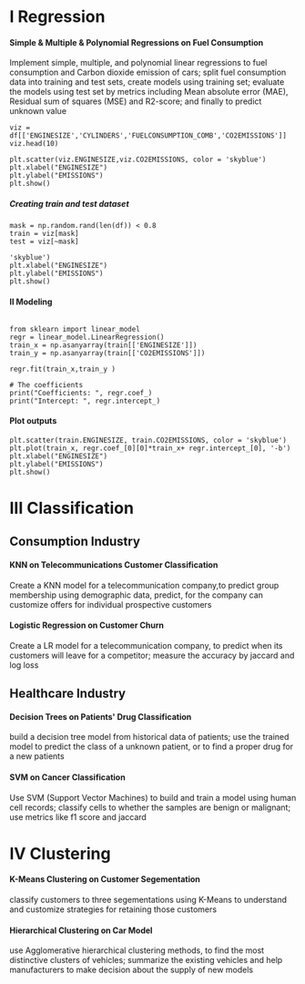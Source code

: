 
# I Regression

#### Simple & Multiple & Polynomial Regressions on Fuel Consumption
Implement simple, multiple, and polynomial linear regressions to fuel consumption and Carbon dioxide emission of cars;
split fuel consumption data into training and test sets, create models using training set;
evaluate the models using test set by metrics including Mean absolute error (MAE), Residual sum of squares (MSE) and R2-score; and finally to predict unknown value
```
viz = df[['ENGINESIZE','CYLINDERS','FUELCONSUMPTION_COMB','CO2EMISSIONS']]
viz.head(10)
```
```
plt.scatter(viz.ENGINESIZE,viz.CO2EMISSIONS, color = 'skyblue')
plt.xlabel("ENGINESIZE")
plt.ylabel("EMISSIONS")
plt.show()
```
##### Creating train and test dataset
```
mask = np.random.rand(len(df)) < 0.8
train = viz[mask]
test = viz[~mask]
```
```
'skyblue')
plt.xlabel("ENGINESIZE")
plt.ylabel("EMISSIONS")
plt.show()
```
#### II Modeling
```

from sklearn import linear_model
regr = linear_model.LinearRegression()
train_x = np.asanyarray(train[['ENGINESIZE']])
train_y = np.asanyarray(train[['CO2EMISSIONS']])

regr.fit(train_x,train_y )

# The coefficients
print("Coefficients: ", regr.coef_)
print("Intercept: ", regr.intercept_)
```
#### Plot outputs
```
plt.scatter(train.ENGINESIZE, train.CO2EMISSIONS, color = 'skyblue')
plt.plot(train_x, regr.coef_[0][0]*train_x+ regr.intercept_[0], '-b')
plt.xlabel("ENGINESIZE")
plt.ylabel("EMISSIONS")
plt.show()
```

# III Classification

## Consumption Industry

#### KNN on Telecommunications Customer Classification
Create a KNN model for a telecommunication company,to predict group membership using demographic data, predict, for the company can customize offers for individual prospective customers

#### Logistic Regression on Customer Churn
Create a LR model for a telecommunication company, to predict when its customers will leave for a competitor;
measure the accuracy by jaccard and log loss

## Healthcare Industry 

#### Decision Trees on Patients' Drug Classification
build a decision tree model from historical data of patients; 
use the trained model to predict the class of a unknown patient, or to find a proper drug for a new patients

#### SVM on Cancer Classification
Use SVM (Support Vector Machines) to build and train a model using human cell records;
classify cells to whether the samples are benign or malignant; use metrics like f1 score and jaccard 

# IV Clustering

#### K-Means Clustering on Customer Segementation
classify customers to three segementations using K-Means to understand and customize strategies for retaining those customers

#### Hierarchical Clustering on Car Model
use Agglomerative hierarchical clustering methods, to find the most distinctive clusters of vehicles;
summarize the existing vehicles and help manufacturers to make decision about the supply of new models

